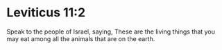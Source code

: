 # Leviticus 11:2

Speak to the people of Israel, saying, These are the living things that you may eat among all the animals that are on the earth.
